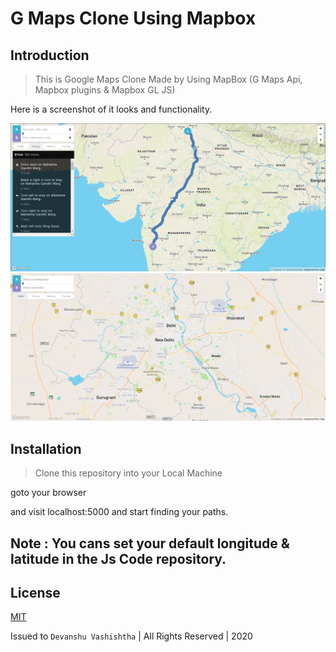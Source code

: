 #  G Maps Clone Using Mapbox

## Introduction

> This is Google Maps Clone Made by Using MapBox (G Maps Api, Mapbox plugins & Mapbox GL JS)

Here is a screenshot of it looks and functionality.

![alt text](https://github.com/web-codegrammer/Mapbox-GMaps-Clone/blob/master/G%20maps.png)
![alt](https://github.com/web-codegrammer/Mapbox-GMaps-Clone/blob/master/G%20maps%202.png)

## Installation

> Clone this repository into your Local Machine

goto your browser

and visit localhost:5000 and start finding your paths.

## Note : You cans set your default longitude & latitude in the Js Code repository.

## License 

[MIT](https://github.com/web-codegrammer/Mapbox-GMaps-Clone/blob/master/LICENSE)

Issued to ```Devanshu Vashishtha``` | All Rights Reserved | 2020
